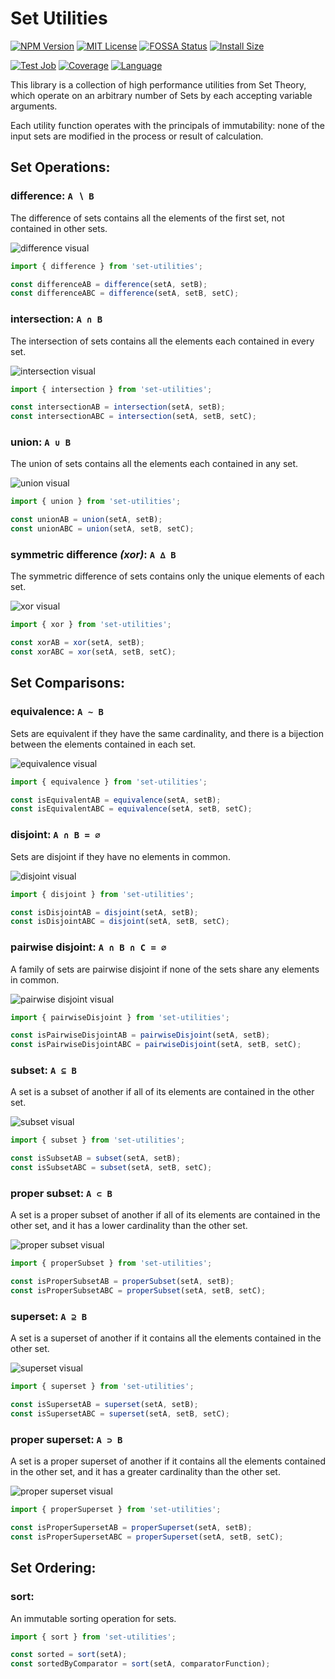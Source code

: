 # Set Utilities

[![NPM Version][]][npm]
[![MIT License][]][license]
[![FOSSA Status][]][fossa]
[![Install Size][]][package phobia]

[![Test Job][]][github test]
[![Coverage][]][coveralls]
[![Language][]][typescript]

This library is a collection of high performance utilities from Set Theory,
which operate on an arbitrary number of Sets by each accepting variable arguments.

Each utility function operates with the principals of immutability:
none of the input sets are modified in the process or result of calculation.


## Set Operations:

### difference: `A ∖ B`
The difference of sets contains all the elements
of the first set, not contained in other sets.

![difference visual][]
```typescript
import { difference } from 'set-utilities';

const differenceAB = difference(setA, setB);
const differenceABC = difference(setA, setB, setC);
```

### intersection: `A ∩ B`
The intersection of sets contains all the elements
each contained in every set.

![intersection visual][]
```typescript
import { intersection } from 'set-utilities';

const intersectionAB = intersection(setA, setB);
const intersectionABC = intersection(setA, setB, setC);
```

### union: `A ∪ B`
The union of sets contains all the elements
each contained in any set.

![union visual][]
```typescript
import { union } from 'set-utilities';

const unionAB = union(setA, setB);
const unionABC = union(setA, setB, setC);
```

### symmetric difference _(xor)_: `A ∆ B`
The symmetric difference of sets contains
only the unique elements of each set.

![xor visual][]
```typescript
import { xor } from 'set-utilities';

const xorAB = xor(setA, setB);
const xorABC = xor(setA, setB, setC);
```


## Set Comparisons:

### equivalence: `A ∼ B`
Sets are equivalent if they have the same cardinality,
and there is a bijection between the elements contained in each set.

![equivalence visual][]
```typescript
import { equivalence } from 'set-utilities';

const isEquivalentAB = equivalence(setA, setB);
const isEquivalentABC = equivalence(setA, setB, setC);
```

### disjoint: `A ∩ B = ∅`
Sets are disjoint if they have no elements in common.

![disjoint visual][]
```typescript
import { disjoint } from 'set-utilities';

const isDisjointAB = disjoint(setA, setB);
const isDisjointABC = disjoint(setA, setB, setC);
```

### pairwise disjoint: `A ∩ B ∩ C = ∅`
A family of sets are pairwise disjoint if
none of the sets share any elements in common.

![pairwise disjoint visual][]
```typescript
import { pairwiseDisjoint } from 'set-utilities';

const isPairwiseDisjointAB = pairwiseDisjoint(setA, setB);
const isPairwiseDisjointABC = pairwiseDisjoint(setA, setB, setC);
```

### subset: `A ⊆ B`
A set is a subset of another if all of its elements
are contained in the other set.

![subset visual][]
```typescript
import { subset } from 'set-utilities';

const isSubsetAB = subset(setA, setB);
const isSubsetABC = subset(setA, setB, setC);
```

### proper subset: `A ⊂ B`
A set is a proper subset of another if all of its elements
are contained in the other set,
and it has a lower cardinality than the other set.

![proper subset visual][]
```typescript
import { properSubset } from 'set-utilities';

const isProperSubsetAB = properSubset(setA, setB);
const isProperSubsetABC = properSubset(setA, setB, setC);
```

### superset: `A ⊇ B`
A set is a superset of another if it contains
all the elements contained in the other set.

![superset visual][]
```typescript
import { superset } from 'set-utilities';

const isSupersetAB = superset(setA, setB);
const isSupersetABC = superset(setA, setB, setC);
```

### proper superset: `A ⊃ B`
A set is a proper superset of another if it contains
all the elements contained in the other set,
and it has a greater cardinality than the other set.

![proper superset visual][]
```typescript
import { properSuperset } from 'set-utilities';

const isProperSupersetAB = properSuperset(setA, setB);
const isProperSupersetABC = properSuperset(setA, setB, setC);
```


## Set Ordering:

### sort:
An immutable sorting operation for sets.
```typescript
import { sort } from 'set-utilities';

const sorted = sort(setA);
const sortedByComparator = sort(setA, comparatorFunction);
```


<!-- Badges -->

[NPM Version]: https://img.shields.io/npm/v/set-utilities
[npm]: https://www.npmjs.org/package/set-utilities

[MIT License]: https://img.shields.io/npm/l/set-utilities?color=blue
[license]: LICENSE

[FOSSA Status]: https://app.fossa.com/api/projects/git%2Bgithub.com%2Fkubikowski%2Fset-utilities.svg?type=shield
[fossa]: https://app.fossa.com/projects/git%2Bgithub.com%2Fkubikowski%2Fset-utilities?ref=badge_shield

[Install Size]: https://packagephobia.com/badge?p=set-utilities
[package phobia]: https://packagephobia.com/result?p=set-utilities

[Test Job]: https://github.com/kubikowski/set-utilities/actions/workflows/test.yml/badge.svg
[github test]: https://github.com/kubikowski/set-utilities/actions/workflows/test.yml

[Coverage]: https://coveralls.io/repos/github/kubikowski/set-utilities/badge.svg?branch=main
[coveralls]: https://coveralls.io/github/kubikowski/set-utilities?branch=main

[Language]: https://img.shields.io/github/languages/top/kubikowski/set-utilities
[typescript]: https://www.typescriptlang.org


<!-- Assets -->

[difference visual]: https://github.com/kubikowski/set-utilities/wiki/assets/difference.svg
[intersection visual]: https://github.com/kubikowski/set-utilities/wiki/assets/intersection.svg
[union visual]: https://github.com/kubikowski/set-utilities/wiki/assets/union.svg
[xor visual]: https://github.com/kubikowski/set-utilities/wiki/assets/xor.svg

[equivalence visual]: https://github.com/kubikowski/set-utilities/wiki/assets/equivalence.svg
[disjoint visual]: https://github.com/kubikowski/set-utilities/wiki/assets/disjoint.svg
[pairwise disjoint visual]: https://github.com/kubikowski/set-utilities/wiki/assets/pairwise-disjoint.svg
[subset visual]: https://github.com/kubikowski/set-utilities/wiki/assets/subset.svg
[proper subset visual]: https://github.com/kubikowski/set-utilities/wiki/assets/proper-subset.svg
[superset visual]: https://github.com/kubikowski/set-utilities/wiki/assets/superset.svg
[proper superset visual]: https://github.com/kubikowski/set-utilities/wiki/assets/proper-superset.svg

